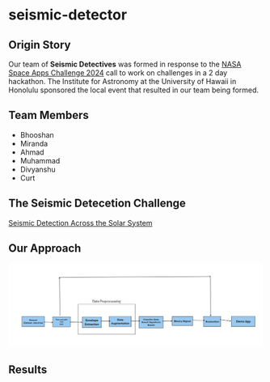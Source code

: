 # seismic-detector

## Origin Story
Our team of **Seismic Detectives** was formed in response to the [NASA Space Apps Challenge 2024](https://www.spaceappschallenge.org/nasa-space-apps-2024/) call to work on challenges in a 2 day hackathon. 
The Institute for Astronomy at the University of Hawaii in Honolulu sponsored the local event that resulted in our team being formed.

## Team Members

-  Bhooshan
-  Miranda
-  Ahmad
-  Muhammad
-  Divyanshu
-  Curt

## The Seismic Detecetion Challenge
[Seismic Detection Across the Solar System](https://www.spaceappschallenge.org/nasa-space-apps-2024/challenges/seismic-detection-across-the-solar-system/)

## Our Approach
![Pipeline Block Diagram](block_diagram.png)

## Results
